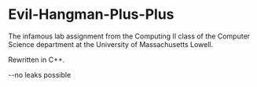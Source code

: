 # Evil-Hangman-Plus-Plus

The infamous lab assignment from the Computing II class of the Computer Science department at the University of Massachusetts Lowell.

Rewritten in C++.

--no leaks possible
